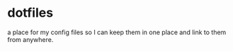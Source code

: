 # dotfiles
a place for my config files so I can keep them in one place and link to them from anywhere.

